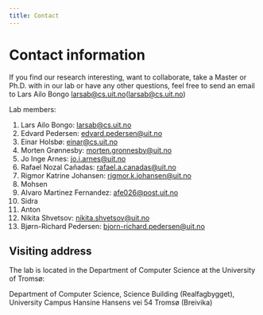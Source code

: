 ```yaml
---
title: Contact
---
```


# Contact information

If you find our research interesting, want to collaborate, take a Master or Ph.D. with in our lab or have any other questions, feel free to send an email to Lars Ailo Bongo <larsab@cs.uit.no>(larsab@cs.uit.no)

Lab members:
1. Lars Ailo Bongo:  larsab@cs.uit.no
2. Edvard Pedersen: edvard.pedersen@uit.no
3. Einar Holsbø: einar@cs.uit.no
4. Morten Grønnesby: morten.gronnesby@uit.no
5. Jo Inge Arnes: jo.i.arnes@uit.no
6. Rafael Nozal Cañadas: rafael.a.canadas@uit.no
7. Rigmor Katrine Johansen: rigmor.k.johansen@uit.no
7. Mohsen
8. Alvaro Martinez Fernandez: afe026@post.uit.no
8. Sidra
8. Anton
9. Nikita Shvetsov: nikita.shvetsov@uit.no
10. Bjørn-Richard Pedersen: bjorn-richard.pedersen@uit.no
   
 ## Visiting address

The lab is located in the Department of Computer Science at the University of Tromsø:

Department of Computer Science,
Science Building (Realfagbygget), University Campus
Hansine Hansens vei 54
Tromsø (Breivika)
